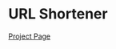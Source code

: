 # URL Shortener

<a href="https://medium.com/@yasartopuk/minimalapi-ile-url-shortener-f64c7be299c6" target="_blank" > Project Page </a>

